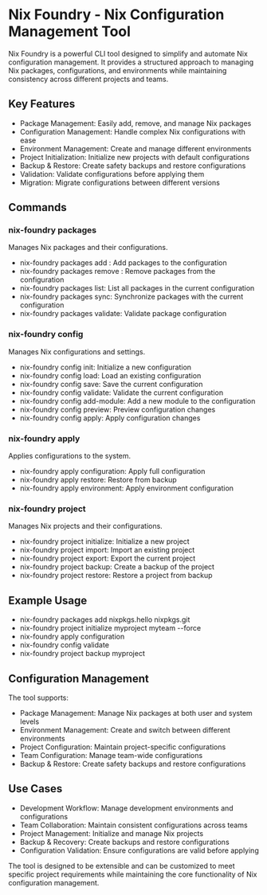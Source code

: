 # Nix Foundry - Nix Configuration Management Tool

Nix Foundry is a powerful CLI tool designed to simplify and automate Nix configuration management. It provides a structured approach to managing Nix packages, configurations, and environments while maintaining consistency across different projects and teams.

## Key Features

- Package Management: Easily add, remove, and manage Nix packages
- Configuration Management: Handle complex Nix configurations with ease
- Environment Management: Create and manage different environments
- Project Initialization: Initialize new projects with default configurations
- Backup & Restore: Create safety backups and restore configurations
- Validation: Validate configurations before applying them
- Migration: Migrate configurations between different versions

## Commands

### nix-foundry packages

Manages Nix packages and their configurations.

- nix-foundry packages add <packages>: Add packages to the configuration
- nix-foundry packages remove <packages>: Remove packages from the configuration
- nix-foundry packages list: List all packages in the current configuration
- nix-foundry packages sync: Synchronize packages with the current configuration
- nix-foundry packages validate: Validate package configuration

### nix-foundry config

Manages Nix configurations and settings.

- nix-foundry config init: Initialize a new configuration
- nix-foundry config load: Load an existing configuration
- nix-foundry config save: Save the current configuration
- nix-foundry config validate: Validate the current configuration
- nix-foundry config add-module: Add a new module to the configuration
- nix-foundry config preview: Preview configuration changes
- nix-foundry config apply: Apply configuration changes

### nix-foundry apply

Applies configurations to the system.

- nix-foundry apply configuration: Apply full configuration
- nix-foundry apply restore: Restore from backup
- nix-foundry apply environment: Apply environment configuration

### nix-foundry project

Manages Nix projects and their configurations.

- nix-foundry project initialize: Initialize a new project
- nix-foundry project import: Import an existing project
- nix-foundry project export: Export the current project
- nix-foundry project backup: Create a backup of the project
- nix-foundry project restore: Restore a project from backup

## Example Usage

- nix-foundry packages add nixpkgs.hello nixpkgs.git
- nix-foundry project initialize myproject myteam --force
- nix-foundry apply configuration
- nix-foundry config validate
- nix-foundry project backup myproject

## Configuration Management

The tool supports:

- Package Management: Manage Nix packages at both user and system levels
- Environment Management: Create and switch between different environments
- Project Configuration: Maintain project-specific configurations
- Team Configuration: Manage team-wide configurations
- Backup & Restore: Create safety backups and restore configurations

## Use Cases

- Development Workflow: Manage development environments and configurations
- Team Collaboration: Maintain consistent configurations across teams
- Project Management: Initialize and manage Nix projects
- Backup & Recovery: Create backups and restore configurations
- Configuration Validation: Ensure configurations are valid before applying

The tool is designed to be extensible and can be customized to meet specific project requirements while maintaining the core functionality of Nix configuration management.
